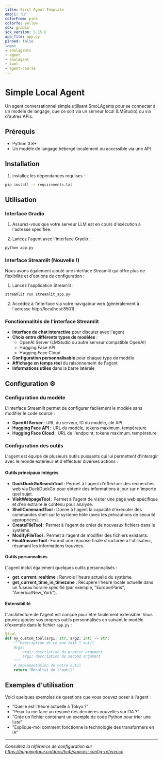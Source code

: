 ```yaml
---
title: First Agent Template
emoji: "🤖"
colorFrom: pink
colorTo: yellow
sdk: gradio
sdk_version: 5.15.0
app_file: app.py
pinned: false
tags:
- smolagents
- agent
- smolagent
- tool
- agent-course
---
```


# Simple Local Agent

Un agent conversationnel simple utilisant SmoLAgents pour se connecter à un modèle de langage, que ce soit via un serveur local (LMStudio) ou via d'autres APIs.

## Prérequis

- Python 3.8+
- Un modèle de langage hébergé localement ou accessible via une API

## Installation

1. Installez les dépendances requises :

```bash
pip install -r requirements.txt
```

## Utilisation

### Interface Gradio

1. Assurez-vous que votre serveur LLM est en cours d'exécution à l'adresse spécifiée.

2. Lancez l'agent avec l'interface Gradio :

```bash
python app.py
```

### Interface Streamlit (Nouvelle !)

Nous avons également ajouté une interface Streamlit qui offre plus de flexibilité et d'options de configuration :

1. Lancez l'application Streamlit :

```bash
streamlit run streamlit_app.py
```

2. Accédez à l'interface via votre navigateur web (généralement à l'adresse http://localhost:8501).

### Fonctionnalités de l'interface Streamlit

- **Interface de chat interactive** pour discuter avec l'agent
- **Choix entre différents types de modèles** :
  - OpenAI Server (LMStudio ou autre serveur compatible OpenAI)
  - Hugging Face API
  - Hugging Face Cloud
- **Configuration personnalisable** pour chaque type de modèle
- **Affichage en temps réel** du raisonnement de l'agent
- **Informations utiles** dans la barre latérale

## Configuration ⚙️

### Configuration du modèle

L'interface Streamlit permet de configurer facilement le modèle sans modifier le code source :

- **OpenAI Server** : URL du serveur, ID du modèle, clé API
- **Hugging Face API** : URL du modèle, tokens maximum, température
- **Hugging Face Cloud** : URL de l'endpoint, tokens maximum, température

### Configuration des outils

L'agent est équipé de plusieurs outils puissants qui lui permettent d'interagir avec le monde extérieur et d'effectuer diverses actions :

#### Outils principaux intégrés

- **DuckDuckGoSearchTool** : Permet à l'agent d'effectuer des recherches web via DuckDuckGo pour obtenir des informations à jour sur n'importe quel sujet.
- **VisitWebpageTool** : Permet à l'agent de visiter une page web spécifique et d'en extraire le contenu pour analyse.
- **ShellCommandTool** : Donne à l'agent la capacité d'exécuter des commandes shell sur le système hôte (avec les précautions de sécurité appropriées).
- **CreateFileTool** : Permet à l'agent de créer de nouveaux fichiers dans le système.
- **ModifyFileTool** : Permet à l'agent de modifier des fichiers existants.
- **FinalAnswerTool** : Fournit une réponse finale structurée à l'utilisateur, résumant les informations trouvées.

#### Outils personnalisés

L'agent inclut également quelques outils personnalisés :

- **get_current_realtime** : Renvoie l'heure actuelle du système.
- **get_current_time_in_timezone** : Récupère l'heure locale actuelle dans un fuseau horaire spécifié (par exemple, "Europe/Paris", "America/New_York").

#### Extensibilité

L'architecture de l'agent est conçue pour être facilement extensible. Vous pouvez ajouter vos propres outils personnalisés en suivant le modèle d'exemple dans le fichier `app.py` :

```python
@tool
def my_custom_tool(arg1: str, arg2: int) -> str:
    """Description de ce que fait l'outil
    Args:
        arg1: description du premier argument
        arg2: description du second argument
    """
    # Implémentation de votre outil
    return "Résultat de l'outil"
```

## Exemples d'utilisation

Voici quelques exemples de questions que vous pouvez poser à l'agent :

- "Quelle est l'heure actuelle à Tokyo ?"
- "Peux-tu me faire un résumé des dernières nouvelles sur l'IA ?"
- "Crée un fichier contenant un exemple de code Python pour trier une liste"
- "Explique-moi comment fonctionne la technologie des transformers en IA"

---

*Consultez la référence de configuration sur https://huggingface.co/docs/hub/spaces-config-reference*
